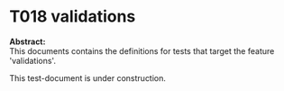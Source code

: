 # T018 validations
**Abstract:**  
This documents contains the definitions for tests that target the feature 'validations'.  

This test-document is under construction.